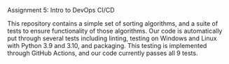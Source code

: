 Assignment 5: Intro to DevOps CI/CD

This repository contains a simple set of sorting algorithms, and a suite of tests to ensure functionality of those algorithms. Our code is automatically put through several tests including linting, testing on Windows and Linux with Python 3.9 and 3.10, and packaging. This testing is implemented through GitHub Actions, and our code currently passes all 9 tests.
